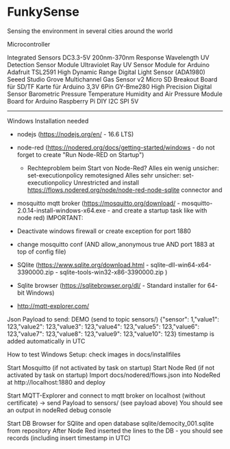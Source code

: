 # FunkySense

Sensing the environment in several cities around the world

Microcontroller


Integrated Sensors
DC3.3-5V 200nm-370nm Response Wavelength UV Detection Sensor Module Ultraviolet Ray UV Sensor Module for Arduino
Adafruit TSL2591 High Dynamic Range Digital Light Sensor (ADA1980)
Seeed Studio Grove Multichannel Gas Sensor v2
Micro SD Breakout Board für SD/TF Karte für Arduino 3,3V 6Pin
GY-Bme280 High Precision Digital Sensor Barometric Pressure Temperature Humidity and Air Pressure Module Board for Arduino Raspberry Pi DIY I2C SPI 5V

---


Windows Installation needed
- nodejs (https://nodejs.org/en/ - 16.6 LTS)
- node-red (https://nodered.org/docs/getting-started/windows - do not forget to create "Run Node-RED on Startup")
    * Rechteproblem beim Start von Node-Red?
        Alles ein wenig unsicher: set-executionpolicy remotesigned
        Alles sehr unsicher: set-executionpolicy Unrestricted
and install https://flows.nodered.org/node/node-red-node-sqlite connector and 

- mosquitto mqtt broker (https://mosquitto.org/download/ - mosquitto-2.0.14-install-windows-x64.exe - and create a startup task like with node red)
IMPORTANT: 
- Deactivate windows firewall or create exception for port 1880
- change mosquitto conf (AND allow_anonymous true AND port 1883 at top of config file)

- SQlite (https://www.sqlite.org/download.html - sqlite-dll-win64-x64-3390000.zip - sqlite-tools-win32-x86-3390000.zip )

- Sqlite browser (https://sqlitebrowser.org/dl/ - Standard installer for 64-bit Windows)
- http://mqtt-explorer.com/


Json Payload to send: DEMO (send to topic sensors/)
{"sensor": 1,"value1": 123,"value2": 123,"value3": 123,"value4": 123,"value5": 123,"value6": 123,"value7": 123,"value8": 123,"value9": 123,"value10": 123}
timestamp is added automatically in UTC 

How to test Windows Setup: check images in docs/installfiles

Start Mosquitto (if not activated by task on startup)
Start Node Red (if not activated by task on startup)
Import docs/nodered/flows.json into NodeRed at http://localhost:1880 and deploy

Start MQTT-Explorer and connect to mqtt broker on localhost (without certificate) -> send Payload to sensors/ (see payload above)
You should see an output in nodeRed debug console 

Start DB Browser for SQlite and open database sqlite/democity_001.sqlite from repository
After Node Red inserted the lines to the DB - you should see records (including insert timestamp in UTC)


